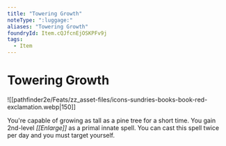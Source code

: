 ```yaml
---
title: "Towering Growth"
noteType: ":luggage:"
aliases: "Towering Growth"
foundryId: Item.cQJfcnEjOSKPFv9j
tags:
  - Item
---
```


# Towering Growth
![[pathfinder2e/Feats/zz_asset-files/icons-sundries-books-book-red-exclamation.webp|150]]

You're capable of growing as tall as a pine tree for a short time. You gain 2nd-level _[[Enlarge]]_ as a primal innate spell. You can cast this spell twice per day and you must target yourself.

